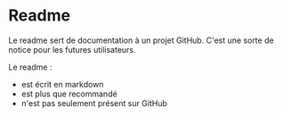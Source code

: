 # Readme 

Le readme sert de documentation à un projet GitHub. C'est une sorte de notice pour les futures utilisateurs.

Le readme :
- est écrit en markdown
- est plus que recommandé
- n'est pas seulement présent sur GitHub
